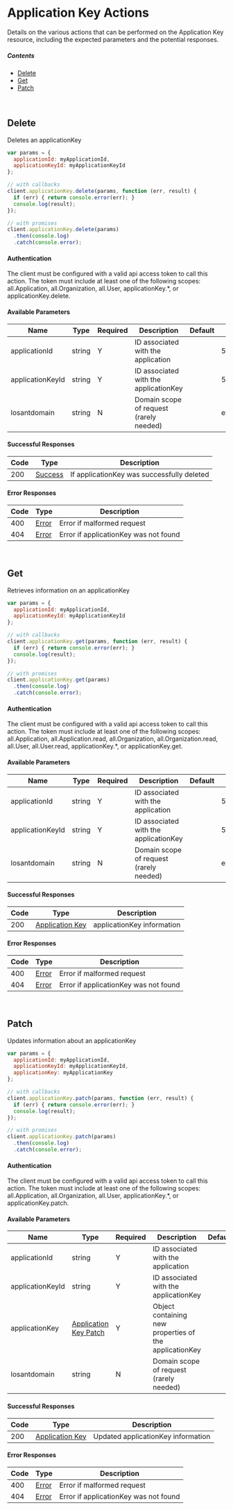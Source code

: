 # Application Key Actions

Details on the various actions that can be performed on the
Application Key resource, including the expected
parameters and the potential responses.

##### Contents

*   [Delete](#delete)
*   [Get](#get)
*   [Patch](#patch)

<br/>

## Delete

Deletes an applicationKey

```javascript
var params = {
  applicationId: myApplicationId,
  applicationKeyId: myApplicationKeyId
};

// with callbacks
client.applicationKey.delete(params, function (err, result) {
  if (err) { return console.error(err); }
  console.log(result);
});

// with promises
client.applicationKey.delete(params)
  .then(console.log)
  .catch(console.error);
```

#### Authentication
The client must be configured with a valid api access token to call this
action. The token must include at least one of the following scopes:
all.Application, all.Organization, all.User, applicationKey.*, or applicationKey.delete.

#### Available Parameters

| Name | Type | Required | Description | Default | Example |
| ---- | ---- | -------- | ----------- | ------- | ------- |
| applicationId | string | Y | ID associated with the application |  | 575ec8687ae143cd83dc4a97 |
| applicationKeyId | string | Y | ID associated with the applicationKey |  | 575ec76c7ae143cd83dc4a96 |
| losantdomain | string | N | Domain scope of request (rarely needed) |  | example.com |

#### Successful Responses

| Code | Type | Description |
| ---- | ---- | ----------- |
| 200 | [Success](../lib/schemas/success.json) | If applicationKey was successfully deleted |

#### Error Responses

| Code | Type | Description |
| ---- | ---- | ----------- |
| 400 | [Error](../lib/schemas/error.json) | Error if malformed request |
| 404 | [Error](../lib/schemas/error.json) | Error if applicationKey was not found |

<br/>

## Get

Retrieves information on an applicationKey

```javascript
var params = {
  applicationId: myApplicationId,
  applicationKeyId: myApplicationKeyId
};

// with callbacks
client.applicationKey.get(params, function (err, result) {
  if (err) { return console.error(err); }
  console.log(result);
});

// with promises
client.applicationKey.get(params)
  .then(console.log)
  .catch(console.error);
```

#### Authentication
The client must be configured with a valid api access token to call this
action. The token must include at least one of the following scopes:
all.Application, all.Application.read, all.Organization, all.Organization.read, all.User, all.User.read, applicationKey.*, or applicationKey.get.

#### Available Parameters

| Name | Type | Required | Description | Default | Example |
| ---- | ---- | -------- | ----------- | ------- | ------- |
| applicationId | string | Y | ID associated with the application |  | 575ec8687ae143cd83dc4a97 |
| applicationKeyId | string | Y | ID associated with the applicationKey |  | 575ec76c7ae143cd83dc4a96 |
| losantdomain | string | N | Domain scope of request (rarely needed) |  | example.com |

#### Successful Responses

| Code | Type | Description |
| ---- | ---- | ----------- |
| 200 | [Application Key](../lib/schemas/applicationKey.json) | applicationKey information |

#### Error Responses

| Code | Type | Description |
| ---- | ---- | ----------- |
| 400 | [Error](../lib/schemas/error.json) | Error if malformed request |
| 404 | [Error](../lib/schemas/error.json) | Error if applicationKey was not found |

<br/>

## Patch

Updates information about an applicationKey

```javascript
var params = {
  applicationId: myApplicationId,
  applicationKeyId: myApplicationKeyId,
  applicationKey: myApplicationKey
};

// with callbacks
client.applicationKey.patch(params, function (err, result) {
  if (err) { return console.error(err); }
  console.log(result);
});

// with promises
client.applicationKey.patch(params)
  .then(console.log)
  .catch(console.error);
```

#### Authentication
The client must be configured with a valid api access token to call this
action. The token must include at least one of the following scopes:
all.Application, all.Organization, all.User, applicationKey.*, or applicationKey.patch.

#### Available Parameters

| Name | Type | Required | Description | Default | Example |
| ---- | ---- | -------- | ----------- | ------- | ------- |
| applicationId | string | Y | ID associated with the application |  | 575ec8687ae143cd83dc4a97 |
| applicationKeyId | string | Y | ID associated with the applicationKey |  | 575ec76c7ae143cd83dc4a96 |
| applicationKey | [Application Key Patch](../lib/schemas/applicationKeyPatch.json) | Y | Object containing new properties of the applicationKey |  | [Application Key Patch Example](_schemas.md#application-key-patch-example) |
| losantdomain | string | N | Domain scope of request (rarely needed) |  | example.com |

#### Successful Responses

| Code | Type | Description |
| ---- | ---- | ----------- |
| 200 | [Application Key](../lib/schemas/applicationKey.json) | Updated applicationKey information |

#### Error Responses

| Code | Type | Description |
| ---- | ---- | ----------- |
| 400 | [Error](../lib/schemas/error.json) | Error if malformed request |
| 404 | [Error](../lib/schemas/error.json) | Error if applicationKey was not found |
